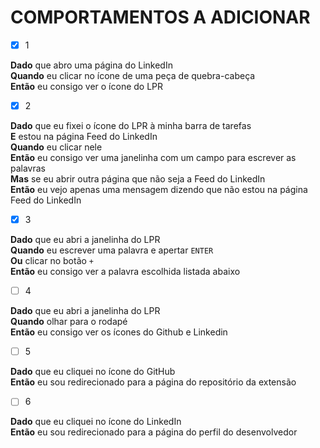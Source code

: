 # COMPORTAMENTOS A ADICIONAR

- [X] 1

**Dado** que abro uma página do LinkedIn <br>
**Quando** eu clicar no ícone de uma peça de quebra-cabeça <br>
**Então** eu consigo ver o ícone do LPR

- [X] 2

**Dado** que eu fixei o ícone do LPR à minha barra de tarefas <br>
**E** estou na página Feed do LinkedIn <br>
**Quando** eu clicar nele <br>
**Então** eu consigo ver uma janelinha com um campo para escrever as palavras<br>
**Mas** se eu abrir outra página que não seja a Feed do LinkedIn<br>
**Então** eu vejo apenas uma mensagem dizendo que não estou na página Feed do LinkedIn

- [X] 3

**Dado** que eu abri a janelinha do LPR <br>
**Quando** eu escrever uma palavra e apertar `ENTER` <br>
**Ou** clicar no botão `+` <br>
**Então** eu consigo ver a palavra escolhida listada abaixo

- [ ] 4

**Dado** que eu abri a janelinha do LPR <br>
**Quando** olhar para o rodapé <br>
**Então** eu consigo ver os ícones do Github e Linkedin

- [ ] 5

**Dado** que eu cliquei no ícone do GitHub <br>
**Então** eu sou redirecionado para a página do repositório da extensão

- [ ] 6

**Dado** que eu cliquei no ícone do LinkedIn <br>
**Então** eu sou redirecionado para a página do perfil do desenvolvedor